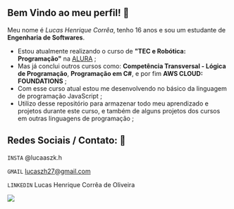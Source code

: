 ## Bem Vindo ao meu perfil! 👋

Meu nome é *Lucas Henrique Corrêa*, tenho 16 anos e sou um estudante de **Engenharia de Softwares**.

- Estou atualmente realizando o curso de **"TEC e Robótica: Programação"** na [ALURA](https://www.Alura.com.br) ;
- Mas já conclui outros cursos como: **Competência Transversal - Lógica de Programação**, **Programação em C#**, e por fim **AWS CLOUD: FOUNDATIONS** ;
- Com esse curso atual estou me desenvolvendo no básico da linguagem de programação JavaScript ;
- Utilizo desse repositório para armazenar todo meu aprendizado e projetos durante este curso, e também de alguns projetos dos cursos em outras linguagens de programação ;

## Redes Sociais / Contato: 📌

`INSTA` @lucaaszk.h

`GMAIL` lucaszh27@gmail.com

`LINKEDIN` Lucas Henrique Corrêa de Oliveira

![](https://media1.tenor.com/m/F2Q0evzQD7cAAAAC/l-death-note-lawliet.gif)
